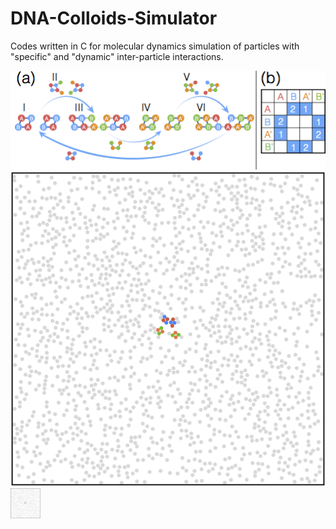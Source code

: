 # DNA-Colloids-Simulator
Codes written in C for molecular dynamics simulation of particles with "specific" and "dynamic" inter-particle interactions.

![](/Figure1.png)
![](/GIF.gif)
<img src="https://github.com/hidetana18/DNA-Colloids-Simulator/blob/master/GIF.gif" width="48">
